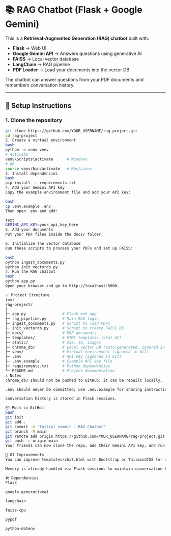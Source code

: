 # 📚 RAG Chatbot (Flask + Google Gemini)

This is a **Retrieval-Augmented Generation (RAG) chatbot** built with:

- **Flask** → Web UI  
- **Google Gemini API** → Answers questions using generative AI  
- **FAISS** → Local vector database  
- **LangChain** → RAG pipeline  
- **PDF Loader** → Load your documents into the vector DB  

The chatbot can answer questions from your PDF documents and remembers conversation history.

---

## 🚀 Setup Instructions

### 1. Clone the repository
```bash
git clone https://github.com/YOUR_USERNAME/rag-project.git
cd rag-project
2. Create a virtual environment
bash
python -m venv venv
# Activate
venv\Scripts\activate      # Windows
# OR
source venv/bin/activate   # Mac/Linux
3. Install dependencies
bash
pip install -r requirements.txt
4. Add your Gemini API key
Copy the example environment file and add your API key:

bash
cp .env.example .env
Then open .env and add:

text
GEMINI_API_KEY=your_api_key_here
5. Add your documents
Put your PDF files inside the docs/ folder.

6. Initialize the vector database
Run these scripts to process your PDFs and set up FAISS:

bash
python ingest_documents.py
python init_vectordb.py
7. Run the RAG chatbot
bash
python app.py
Open your browser and go to http://localhost:5000.

✅ Project Structure
text
rag-project/
│
├─ app.py                # Flask web app
├─ rag_pipeline.py       # Main RAG logic
├─ ingest_documents.py   # Script to load PDFs
├─ init_vectordb.py      # Script to create FAISS DB
├─ docs/                 # PDF documents
├─ templates/            # HTML templates (chat UI)
├─ static/               # CSS, JS, images
├─ chroma_db/            # Local vector DB (auto-generated, ignored in Git)
├─ venv/                 # Virtual environment (ignored in Git)
├─ .env                  # API key (ignored in Git)
├─ .env.example          # Example API key file
├─ requirements.txt      # Python dependencies
└─ README.md             # Project documentation
⚠️ Notes
chroma_db/ should not be pushed to GitHub; it can be rebuilt locally.

.env should never be committed; use .env.example for sharing instructions.

Conversation history is stored in Flask sessions.

📦 Push to GitHub
bash
git init
git add .
git commit -m "Initial commit - RAG Chatbot"
git branch -M main
git remote add origin https://github.com/YOUR_USERNAME/rag-project.git
git push -u origin main
Your friends can now clone the repo, add their Gemini API key, and run the chatbot locally.

🎨 UI Improvements
You can improve templates/chat.html with Bootstrap or TailwindCSS for a cleaner look.

Memory is already handled via Flask sessions to maintain conversation history.

🛠 Dependencies
Flask

google-generativeai

langchain

faiss-cpu

pypdf

python-dotenv

